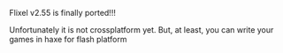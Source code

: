 Flixel v2.55 is finally ported!!!

Unfortunately it is not crossplatform yet. But, at least, you can write your games in haxe for flash platform